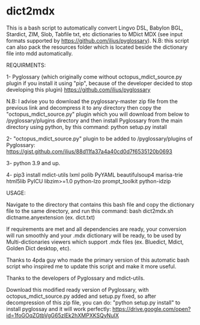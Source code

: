 # dict2mdx
This is a bash script to automatically convert Lingvo DSL, Babylon BGL, Stardict, ZIM, Slob, Tabfile txt, etc dictionaries to MDict MDX (see input formats supported by https://github.com/ilius/pyglossary).
N.B: this script can also pack the resources folder which is located beside the dictionary file into mdd automatically.

REQUIRMENTS: 

1- Pyglossary (which originally come without octopus_mdict_source.py plugin if you install it using "pip", because of the developer decided to stop developing this plugin)
https://github.com/ilius/pyglossary

N.B: I advise you to download the pyglossary-master zip file from the previous link and decompress it to any directory then copy the "octopus_mdict_source.py" plugin which you will download from below to /pyglossary/plugins directory and then install Pyglossary from the main directory using python, by this command: python setup.py install

2- "octopus_mdict_source.py" plugin to be added to /pyglossary/plugins of Pyglossary:
https://gist.github.com/ilius/88d11fa37a4a40cd0d7f6535120b0693

3- python 3.9 and up.

4- pip3 install mdict-utils lxml polib PyYAML beautifulsoup4 marisa-trie html5lib PyICU libzim>=1.0 python-lzo prompt_toolkit python-idzip



USAGE:

Navigate to the directory that contains this bash file and copy the dictionary file to the same directory, and run this command:
bash dict2mdx.sh dictname.anyextension (ex. dict.txt)

If requirements are met and all dependencies are ready, your conversion will run smoothly and your .mdx dictionary will be ready, to be used by Multi-dictionaries viewers which support .mdx files (ex. Bluedict, Mdict, Golden Dict desktop, etc).

Thanks to 4pda guy who made the primary version of this automatic bash script who inspired me to update this script and make it more useful.

Thanks to the developers of Pyglossary and mdict-utils.

Download this modified ready version of Pyglossary, with octopus_mdict_source.py added and setup.py fixed, so after decompression of this zip file, you can do: "python setup.py install" to install pyglossay and it will work perfectly: https://drive.google.com/open?id=1foGOqZGtbVgG65zlEk2hXMPXKSQyNuIX

